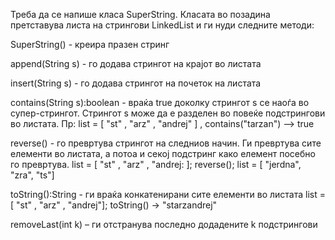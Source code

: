 Треба да се напише класа SuperString. Класата во позадина претставува листа на стрингови LinkedList<String> и ги нуди следните методи:

SuperString() - креира празен стринг

append(String s) - го додава стрингот на крајот во листата

insert(String s) - го додава стрингот на почеток на листата

contains(String s):boolean - враќа true доколку стрингот s се наоѓа во супер-стрингот. Стрингот s може да е разделен во повеќе подстрингови во листата. Пр: list = [ "st" , "arz" , "andrej" ] , contains("tarzan") –> true

reverse() - го превртува стрингот на следниов начин. Ги превртува сите елементи во листата, а потоа и секој подстринг како елемент посебно го превртува. list = [ "st" , "arz" , "andrej: ]; reverse(); list = [ "jerdna", "zra", "ts"]

toString():String - ги враќа конкатенирани сите елементи во листата list = [ "st" , "arz" , "andrej"]; toString() -> "starzandrej"

removeLast(int k) – ги отстранува последнo додадените k подстрингови
